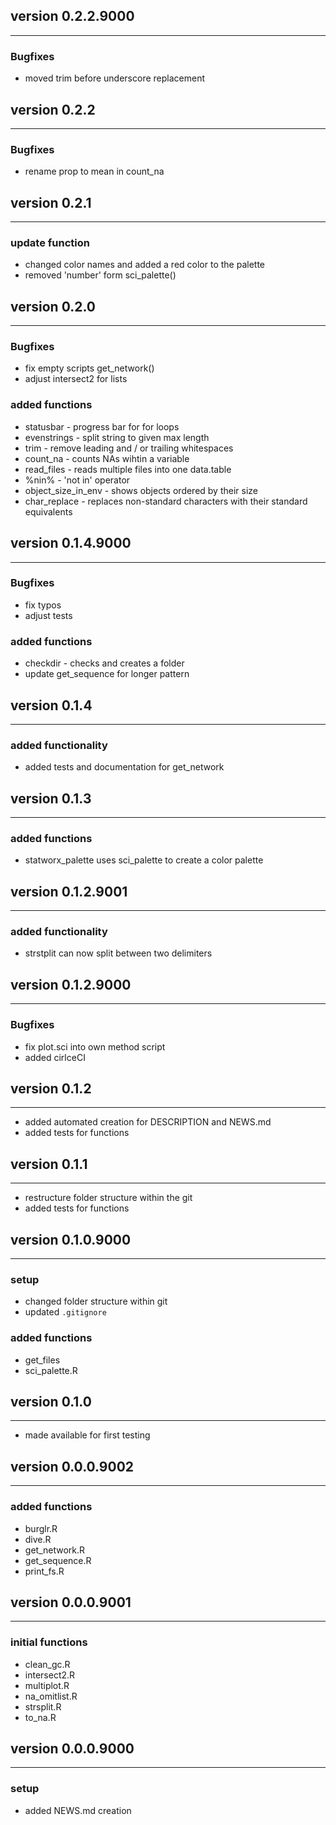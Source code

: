 ## version 0.2.2.9000

---


### Bugfixes

- moved trim before underscore replacement


## version 0.2.2

---


### Bugfixes

- rename prop to mean in count_na


## version 0.2.1

---


### update function

- changed color names and added a red color to the palette
- removed 'number' form sci_palette()


## version 0.2.0

---


### Bugfixes

- fix empty scripts get_network()
- adjust intersect2 for lists


### added functions

- statusbar - progress bar for for loops
- evenstrings - split string to given max length
- trim - remove leading and / or trailing whitespaces
- count_na - counts NAs wihtin a variable
- read_files - reads multiple files into one data.table
- %nin% - 'not in' operator
- object_size_in_env - shows objects ordered by their size
- char_replace - replaces non-standard characters with their standard equivalents


## version 0.1.4.9000

---


### Bugfixes

- fix typos
- adjust tests


### added functions

- checkdir - checks and creates a folder
- update get_sequence for longer pattern


## version 0.1.4

---


### added functionality

- added tests and documentation for get_network


## version 0.1.3

---


### added functions

- statworx_palette uses sci_palette to create a color palette


## version 0.1.2.9001

---


### added functionality

- strstplit can now split between two delimiters


## version 0.1.2.9000

---


### Bugfixes

- fix plot.sci into own method script
- added cirlceCI


## version 0.1.2

---

- added automated creation for DESCRIPTION and NEWS.md
- added tests for functions

## version 0.1.1

---

- restructure folder structure within the git
- added tests for functions

## version 0.1.0.9000

---


### setup

- changed folder structure within git
- updated `.gitignore`


### added functions

- get_files
- sci_palette.R


## version 0.1.0

---

- made available for first testing

## version 0.0.0.9002

---


### added functions

- burglr.R
- dive.R
- get_network.R
- get_sequence.R
- print_fs.R


## version 0.0.0.9001

---


### initial functions

- clean_gc.R
- intersect2.R
- multiplot.R
- na_omitlist.R
- strsplit.R
- to_na.R


## version 0.0.0.9000

---

### setup

- added NEWS.md creation

